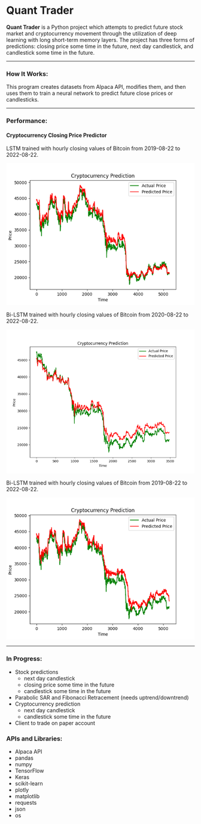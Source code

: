# Quant Trader

**Quant Trader** is a Python project which attempts to predict future stock market
    and cryptocurrency movement through the utilization of deep learning with long
    short-term memory layers. The project has three forms of predictions: closing
    price some time in the future, next day candlestick, and candlestick some
    time in the future.

****

### How It Works:

This program creates datasets from Alpaca API, modifies them, and then uses them to
    train a neural network to predict future close prices or candlesticks.

****

### Performance:

#### Cryptocurrency Closing Price Predictor

LSTM trained with hourly closing values of Bitcoin from 2019-08-22 to 2022-08-22.

<img src="performances/Closing Cryptocurrency/LSTM/2019-08-22-e150.png" />

Bi-LSTM trained with hourly closing values of Bitcoin from 2020-08-22 to 2022-08-22.

<img src="performances/Closing Cryptocurrency/Bidirectional LSTM/2020-08-22-e150.png" />

Bi-LSTM trained with hourly closing values of Bitcoin from 2019-08-22 to 2022-08-22.

<img src="performances/Closing Cryptocurrency/Bidirectional LSTM/2019-08-22-e200.png" />

****

### In Progress:
- Stock predictions
  - next day candlestick
  - closing price some time in the future
  - candlestick some time in the future
- Parabolic SAR and Fibonacci Retracement (needs uptrend/downtrend)
- Cryptocurrency prediction
  - next day candlestick
  - candlestick some time in the future
- Client to trade on paper account

### APIs and Libraries:
- Alpaca API
- pandas
- numpy
- TensorFlow
- Keras
- scikit-learn
- plotly
- matplotlib 
- requests
- json
- os